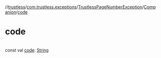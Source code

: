 //[trustless](../../../../index.md)/[com.trustless.exceptions](../../index.md)/[TrustlessPageNumberException](../index.md)/[Companion](index.md)/[code](code.md)

# code

\
const val [code](code.md): [String](https://kotlinlang.org/api/latest/jvm/stdlib/kotlin/-string/index.html)
